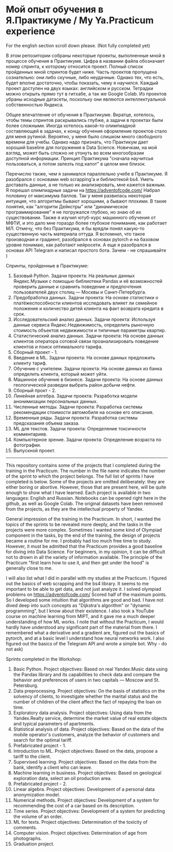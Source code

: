 # Мой опыт обучения в Я.Практикуме / My Ya.Practicum experience
For the english section scroll down please. (Not fully completed yet)

В этом репозитории собраны некоторые проекты, выполненные мной в процессе обучения в Практикуме. Цифра в названии файла обозначает номер спринта, к которому относится проект. Полный список пройденных мной спринтов будет ниже. Часть проектов пропущена сознательно: они либо скучные, либо неудачные. Однако тех, что есть, будет вполне достаточно, чтобы показать, чему я научился. Каждый проект доступен на двух языках: английском и русском. Тетрадки можно открыть прямо тут в гитхабе, а так же Google Colab. Из проектов убраны исходные датасеты, поскольку они являются интеллектуальной собственностью Яндекса.

Общее впечатление от обучения в Практикуме. Вкратце, хотелось, чтобы темы спринтов раскрывались глубже, а задачи в проектах были более сложными. Иногда хотелось какой-то олимпиадной составляющей в задачах, к концу обучения оформление проектов стало для меня рутиной. Вероятно, у меня было слишком много свободного времени для учебы. Однако надо признать, что Практикум дает хороший baseline для погружения в Data Science. Новичкам, на мой взгляд, может быть сложно не утонуть во всем многообразии доступной информации. Принцип Практикума "сначала научитсья пользоваться, а потом залезть под капот" в целом мне близок.

Перечислю также, чем я занимался параллельно учебе в Практикуме. Я разобрался c основами web scrapping'а и библиотекой bs4. Уметь доставать данные, а не только их анализировать, мне кажется важным. Я порешал олимпиадные задачи на https://adventofcode.com/ Набрал половину от максимума баллов. Так у меня развилась некоторая интуиция, что алгоритмы бывают хорошими, а бывают плохими. В такие понятия, как "алгоритм Дейкстры" или "динамическое программирование" я не погружался глубоко, но знаю об их существовании. Также я изучил ютуб-курс машинного обучения от МФТИ, и это дало мне гораздо более глубокое понимание, как работает МЛ. Отмечу, что без Практикума, я бы врядли понял какую-то существенную часть материала оттуда. Я вспомнил, что такое производная и градиент, разобрался в основах pytorch и на базовом уровне понимаю, как работают нейросети. А еще я разобрался в основах API Telegram и написал простого бота. Зачем - не спрашивайте )

Спринты, пройденные в Практикуме:

1. Базовый Python. Задачи проекта: На реальных данных Яндекс.Музыки c помощью библиотеки Pandas и её возможностей проверить данные и сравнить поведение и предпочтения пользователей двух столиц — Москвы и Санкт-Петербурга.
2. Предобработка данных. Задачи проекта: На основе статистики о платёжеспособности клиентов исследовать влияет ли семейное положение и количество детей клиента на факт возврата кредита в срок.
3. Исследовательский анализ данных. Задачи проекта: Используя данные сервиса Яндекс.Недвижимость, определить рыночную стоимость объектов недвижимости и типичные параметры квартир.
4. Статистический анализ данных. Задачи проекта: На основе данных клиентов оператора сотовой связи проанализировать поведение клиентов и поиск оптимального тарифа.
5. Сборный проект - 1.
6. Введение в ML. Задачи проекта: На основе данных предложить клиенту тариф.
7. Обучение с учителем. Задачи проекта: На основе данных из банка определить клиента, который может уйти.
8. Машинное обучение в бизнесе. Задачи проекта: На основе данных геологической разведки выбрать район добычи нефти.
9. Сборный прокт - 2.
10. Линейная алгебра. Задачи проекта: Разработка модели анонимизации персональных данных.
11. Численные методы. Задачи проекта: Разработка системы рекомендации стоимости автомобиля на основе его описания.
12. Временные ряды. Задачи проекта: Разработка системы предсказания объема заказа.
13. ML для текстов. Задачи проекта: Определение токсичности комментариев.
14. Компьютерное зрение. Задачи проекта: Определение возраста по фотографии.
15. Выпускной проект.
___
This repository contains some of the projects that I completed during the training in the Practicum. The number in the file name indicates the number of the sprint to which the project belongs. The full list of sprints I have completed is below. Some of the projects are omitted deliberately: they are either boring or abortive. However, those that are present here, will be quite enough to show what I have learned. Each project is available in two languages: English and Russian. Notebooks can be opened right here in the github, as well as Google Colab. The original datasets have been removed from the projects, as they are the intellectual property of Yandex.

General impression of the training in the Practicum. In short, I wanted the topics of the sprints to be revealed more deeply, and the tasks in the projects were more complex. Sometimes I wanted some kind of Olympiad component in the tasks, by the end of the training, the design of projects became a routine for me. I probably had too much free time to study. However, it must be admitted that the Practicum provides a good baseline for diving into Data Science. For beginners, in my opinion, it can be difficult not to drown in all the variety of information available. The principle of the Practicum "first learn how to use it, and then get under the hood" is generally close to me.

I will also list what I did in parallel with my studies at the Practicum. I figured out the basics of web scrapping and the bs4 library. It seems to me important to be able to get data, and not just analyze it. I solved olympiad problems on https://adventofcode.com/ Scored half of the maximum points. So I developed some intuition that algorithms are good and bad. I have not dived deep into such concepts as "Dijkstra's algorithm" or "dynamic programming", but I know about their existence. I also took a YouTube course on machine learning from MIPT, and it gave me a much deeper understanding of how ML works. I note that without the Practicum, I would hardly have understood any significant part of the material from there. I remembered what a derivative and a gradient are, figured out the basics of pytorch, and at a basic level I understand how neural networks work. I also figured out the basics of the Telegram API and wrote a simple bot. Why - do not ask)

Sprints completed in the Workshop:

1. Basic Python. Project objectives: Based on real Yandex.Music data using the Pandas library and its capabilities to check data and compare the behavior and preferences of users in two capitals — Moscow and St. Petersburg.
2. Data preprocessing. Project objectives: On the basis of statistics on the solvency of clients, to investigate whether the marital status and the number of children of the client affect the fact of repaying the loan on time.
3. Exploratory data analysis. Project objectives: Using data from the Yandex.Realty service, determine the market value of real estate objects and typical parameters of apartments.
4. Statistical analysis of data. Project objectives: Based on the data of the mobile operator's customers, analyze the behavior of customers and search for the optimal tariff.
5. Prefabricated project - 1.
6. Introduction to ML. Project objectives: Based on the data, propose a tariff to the client.
7. Supervised learning. Project objectives: Based on the data from the bank, identify a client who can leave.
8. Machine learning in business. Project objectives: Based on geological exploration data, select an oil production area.
9. Prefabricated project - 2.
10. Linear algebra. Project objectives: Development of a personal data anonymization model.
11. Numerical methods. Project objectives: Development of a system for recommending the cost of a car based on its description.
12. Time series. Project objectives: Development of a system for predicting the volume of an order.
13. ML for texts. Project objectives: Determination of the toxicity of comments.
14. Computer vision. Project objectives: Determination of age from photographs.
15. Graduation project.
